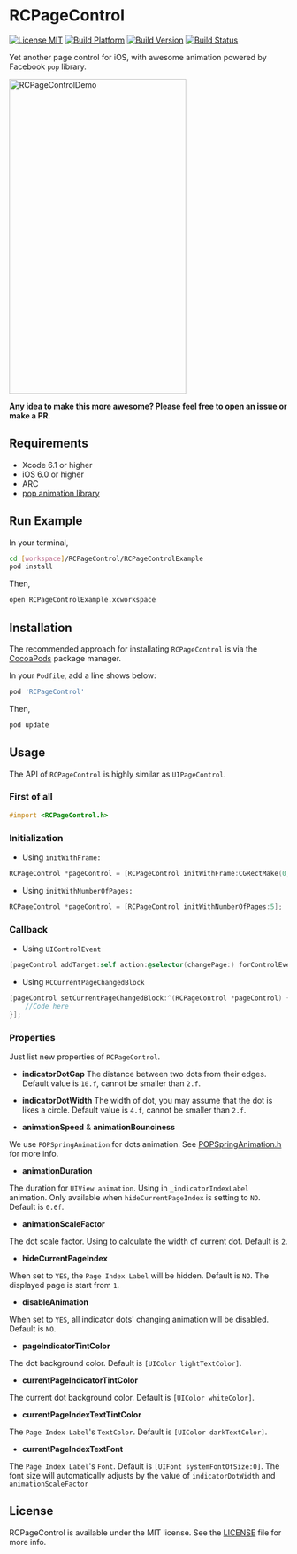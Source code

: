 # RCPageControl

[![License MIT](https://go-shields.herokuapp.com/license-MIT-blue.png)](https://github.com/RidgeCorn/RCPageControl/blob/master/LICENSE)
[![Build Platform](https://cocoapod-badges.herokuapp.com/p/RCPageControl/badge.png)](https://github.com/RidgeCorn/RCPageControl)
[![Build Version](https://cocoapod-badges.herokuapp.com/v/RCPageControl/badge.png)](https://github.com/RidgeCorn/RCPageControl)
[![Build Status](https://travis-ci.org/RidgeCorn/RCPageControl.png?branch=master)](https://travis-ci.org/RidgeCorn/RCPageControl)

Yet another page control for iOS, with awesome animation powered by Facebook `pop` library.

<img src="https://raw.githubusercontent.com/daniel41nilsen/RCPageControl-obj-c/master/RCPageControlDemo.gif" alt="RCPageControlDemo" width="320" height="568" />


**Any idea to make this more awesome? Please feel free to open an issue or make a PR.**



## Requirements
* Xcode 6.1 or higher
* iOS 6.0 or higher
* ARC
* [pop animation library](https://github.com/facebook/pop)



## Run Example

In your terminal,

``` bash
cd [workspace]/RCPageControl/RCPageControlExample
pod install
```

Then,

``` bash
open RCPageControlExample.xcworkspace
```



## Installation


The recommended approach for installating `RCPageControl` is via the [CocoaPods](http://cocoapods.org/) package manager.

In your `Podfile`, add a line shows below:

``` bash
pod 'RCPageControl'
```

Then,

``` bash
pod update
```



## Usage

The API of `RCPageControl` is highly similar
as `UIPageControl`.



### First of all

```objective-c
#import <RCPageControl.h>
```



### Initialization


- Using `initWithFrame:`

```objective-c
RCPageControl *pageControl = [RCPageControl initWithFrame:CGRectMake(0, 0, 100, 10)];
```


- Using `initWithNumberOfPages:`

```objective-c
RCPageControl *pageControl = [RCPageControl initWithNumberOfPages:5];
```



### Callback


- Using `UIControlEvent`

```objective-c
[pageControl addTarget:self action:@selector(changePage:) forControlEvents:UIControlEventValueChanged];
```


- Using `RCCurrentPageChangedBlock`

```objective-c
[pageControl setCurrentPageChangedBlock:^(RCPageControl *pageControl) {
    //Code here
}];
```



### Properties

Just list new properties of `RCPageControl`.


- **indicatorDotGap**
The distance between two dots from their edges. Default value is `10.f`, cannot be smaller than `2.f`.


- **indicatorDotWidth**
The width of dot, you may assume that the dot is likes a circle. Default value is `4.f`, cannot be smaller than `2.f`.


- **animationSpeed** & **animationBounciness**

We use `POPSpringAnimation` for dots animation. See [POPSpringAnimation.h](https://github.com/facebook/pop/blob/master/pop/POPSpringAnimation.h) for more info.


- **animationDuration**

The duration for `UIView animation`. Using in `_indicatorIndexLabel` animation. Only available when `hideCurrentPageIndex` is setting to `NO`. Default is `0.6f`. 


- **animationScaleFactor**

The dot scale factor. Using to calculate the width of current dot. Default is `2`.


- **hideCurrentPageIndex**

When set to `YES`, the `Page Index Label` will be hidden. Default is `NO`. The displayed page is start from `1`.


- **disableAnimation**

When set to `YES`, all indicator dots' changing animation will be disabled. Default is `NO`.


- **pageIndicatorTintColor**

The dot background color. Default is `[UIColor lightTextColor]`.


- **currentPageIndicatorTintColor**

The current dot background color. Default is `[UIColor whiteColor]`.


- **currentPageIndexTextTintColor**

The `Page Index Label`'s `TextColor`. Default is `[UIColor darkTextColor]`.


- **currentPageIndexTextFont**

The `Page Index Label`'s `Font`. Default is `[UIFont systemFontOfSize:0]`. The font size will automatically adjusts by the value of `indicatorDotWidth` and `animationScaleFactor`



## License

RCPageControl is available under the MIT license. See the [LICENSE](https://github.com/daniel41nilsen/RCPageControl-obj-c/blob/master/LICENSE) file for more info.
